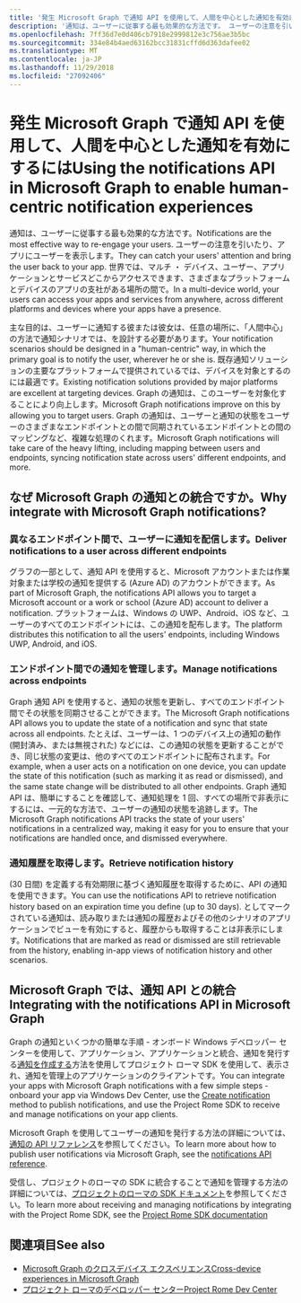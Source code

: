 ```yaml
---
title: '発生 Microsoft Graph で通知 API を使用して、人間を中心とした通知を有効にするには '
description: '通知は、ユーザーに従事する最も効果的な方法です。 ユーザーの注意を引いたり、アプリにユーザーを表示します。 世界では、マルチ ・ デバイス、ユーザー、アプリケーションとサービスどこからアクセスできます、さまざまなプラットフォームとデバイスのアプリの支社がある場所の間で。 '
ms.openlocfilehash: 7ff36d7e0d406cb7918e2999812e3c756ae3b5bc
ms.sourcegitcommit: 334e84b4aed63162bcc31831cffd6d363dafee02
ms.translationtype: MT
ms.contentlocale: ja-JP
ms.lasthandoff: 11/29/2018
ms.locfileid: "27092406"
---
```

# <a name="using-the-notifications-api-in-microsoft-graph-to-enable-human-centric-notification-experiences"></a><span data-ttu-id="0dff6-105">発生 Microsoft Graph で通知 API を使用して、人間を中心とした通知を有効にするには</span><span class="sxs-lookup"><span data-stu-id="0dff6-105">Using the notifications API in Microsoft Graph to enable human-centric notification experiences</span></span> 

<span data-ttu-id="0dff6-106">通知は、ユーザーに従事する最も効果的な方法です。</span><span class="sxs-lookup"><span data-stu-id="0dff6-106">Notifications are the most effective way to re-engage your users.</span></span> <span data-ttu-id="0dff6-107">ユーザーの注意を引いたり、アプリにユーザーを表示します。</span><span class="sxs-lookup"><span data-stu-id="0dff6-107">They can catch your users' attention and bring the user back to your app.</span></span> <span data-ttu-id="0dff6-108">世界では、マルチ ・ デバイス、ユーザー、アプリケーションとサービスどこからアクセスできます、さまざまなプラットフォームとデバイスのアプリの支社がある場所の間で。</span><span class="sxs-lookup"><span data-stu-id="0dff6-108">In a multi-device world, your users can access your apps and services from anywhere, across different platforms and devices where your apps have a presence.</span></span> 

<span data-ttu-id="0dff6-109">主な目的は、ユーザーに通知する彼または彼女は、任意の場所に、「人間中心」の方法で通知シナリオでは、を設計する必要があります。</span><span class="sxs-lookup"><span data-stu-id="0dff6-109">Your notification scenarios should be designed in a "human-centric" way, in which the primary goal is to notify the user, wherever he or she is.</span></span> <span data-ttu-id="0dff6-110">既存通知ソリューションの主要なプラットフォームで提供されているでは、デバイスを対象とするのには最適です。</span><span class="sxs-lookup"><span data-stu-id="0dff6-110">Existing notification solutions provided by major platforms are excellent at targeting devices.</span></span> <span data-ttu-id="0dff6-111">Graph の通知は、このユーザーを対象化することにより向上します。</span><span class="sxs-lookup"><span data-stu-id="0dff6-111">Microsoft Graph notifications  improve on this by allowing you to target users.</span></span> <span data-ttu-id="0dff6-112">Graph の通知は、ユーザーと通知の状態をユーザーのさまざまなエンドポイントとの間で同期されているエンドポイントとの間のマッピングなど、複雑な処理のくれます。</span><span class="sxs-lookup"><span data-stu-id="0dff6-112">Microsoft Graph notifications will take care of the heavy lifting, including mapping between users and endpoints, syncing notification state across users' different endpoints, and more.</span></span> 

## <a name="why-integrate-with-microsoft-graph-notifications"></a><span data-ttu-id="0dff6-113">なぜ Microsoft Graph の通知との統合ですか。</span><span class="sxs-lookup"><span data-stu-id="0dff6-113">Why integrate with Microsoft Graph notifications?</span></span>
### <a name="deliver-notifications-to-a-user-across-different-endpoints"></a><span data-ttu-id="0dff6-114">異なるエンドポイント間で、ユーザーに通知を配信します。</span><span class="sxs-lookup"><span data-stu-id="0dff6-114">Deliver notifications to a user across different endpoints</span></span>
<span data-ttu-id="0dff6-115">グラフの一部として、通知 API を使用すると、Microsoft アカウントまたは作業対象または学校の通知を提供する (Azure AD) のアカウントができます。</span><span class="sxs-lookup"><span data-stu-id="0dff6-115">As part of Microsoft Graph, the notifications API allows you to target a Microsoft account or a work or school (Azure AD) account to deliver a notification.</span></span> <span data-ttu-id="0dff6-116">プラットフォームは、Windows の UWP、Android、iOS など、ユーザーのすべてのエンドポイントには、この通知を配布します。</span><span class="sxs-lookup"><span data-stu-id="0dff6-116">The platform distributes this notification to all the users' endpoints, including Windows UWP, Android, and iOS.</span></span> 

### <a name="manage-notifications-across-endpoints"></a><span data-ttu-id="0dff6-117">エンドポイント間での通知を管理します。</span><span class="sxs-lookup"><span data-stu-id="0dff6-117">Manage notifications across endpoints</span></span>
<span data-ttu-id="0dff6-118">Graph 通知 API を使用すると、通知の状態を更新し、すべてのエンドポイント間でその状態を同期させることができます。</span><span class="sxs-lookup"><span data-stu-id="0dff6-118">The Microsoft Graph notifications API allows you to update the state of a notification and sync that state across all endpoints.</span></span> <span data-ttu-id="0dff6-119">たとえば、ユーザーは、1 つのデバイス上の通知の動作 (開封済み、または無視された) などには、この通知の状態を更新することができ、同じ状態の変更は、他のすべてのエンドポイントに配布されます。</span><span class="sxs-lookup"><span data-stu-id="0dff6-119">For example, when a user acts on a notification on one device, you can update the state of this notification (such as marking it as read or dismissed), and the same state change will be distributed to all other endpoints.</span></span> <span data-ttu-id="0dff6-120">Graph 通知 API は、簡単にすることを確認して、通知処理を 1 回、すべての場所で非表示にするには、一元的な方法で、ユーザーの通知の状態を追跡します。</span><span class="sxs-lookup"><span data-stu-id="0dff6-120">The Microsoft Graph notifications API tracks the state of your users' notifications in a centralized way, making it easy for you to ensure that your notifications are handled once, and dismissed everywhere.</span></span>

### <a name="retrieve-notification-history"></a><span data-ttu-id="0dff6-121">通知履歴を取得します。</span><span class="sxs-lookup"><span data-stu-id="0dff6-121">Retrieve notification history</span></span>
<span data-ttu-id="0dff6-122">(30 日間) を定義する有効期限に基づく通知履歴を取得するために、API の通知を使用できます。</span><span class="sxs-lookup"><span data-stu-id="0dff6-122">You can use the notifications API to retrieve notification history based on an expiration time you define (up to 30 days).</span></span> <span data-ttu-id="0dff6-123">としてマークされている通知は、読み取りまたは通知の履歴およびその他のシナリオのアプリケーションでビューを有効にすると、履歴からも取得することは非表示にします。</span><span class="sxs-lookup"><span data-stu-id="0dff6-123">Notifications that are marked as read or dismissed are still retrievable from the history, enabling in-app views of notification history and other  scenarios.</span></span> 

## <a name="integrating-with-the-notifications-api-in-microsoft-graph"></a><span data-ttu-id="0dff6-124">Microsoft Graph では、通知 API との統合</span><span class="sxs-lookup"><span data-stu-id="0dff6-124">Integrating with the notifications API in Microsoft Graph</span></span>

<span data-ttu-id="0dff6-125">Graph の通知といくつかの簡単な手順 - オンボード Windows デベロッパー センターを使用して、アプリケーション、アプリケーションと統合、通知を発行する[通知を作成する](/graph/api/projectrome-notification-post?view=graph-rest-beta)方法を使用してプロジェクト ローマ SDK を使用して、表示され、通知を管理上のアプリケーションのクライアントです。</span><span class="sxs-lookup"><span data-stu-id="0dff6-125">You can integrate your apps with Microsoft Graph notifications with a few simple steps - onboard your app via Windows Dev Center, use the [Create notification](/graph/api/projectrome-notification-post?view=graph-rest-beta) method to publish notifications, and use the Project Rome SDK to receive and manage notifications on your app clients.</span></span>  

<span data-ttu-id="0dff6-126">Microsoft Graph を使用してユーザーの通知を発行する方法の詳細については、[通知の API リファレンス](/graph/api/resources/notifications-api-overview?view=graph-rest-beta)を参照してください。</span><span class="sxs-lookup"><span data-stu-id="0dff6-126">To learn more about how to publish user notifications via Microsoft Graph, see the [notifications API reference](/graph/api/resources/notifications-api-overview?view=graph-rest-beta).</span></span>
 
<span data-ttu-id="0dff6-127">受信し、プロジェクトのローマの SDK に統合することで通知を管理する方法の詳細については、[プロジェクトのローマの SDK ドキュメント](https://docs.microsoft.com/en-us/windows/project-rome/)を参照してください。</span><span class="sxs-lookup"><span data-stu-id="0dff6-127">To learn more about receiving and managing notifications by integrating with the Project Rome SDK, see the [Project Rome SDK documentation](https://docs.microsoft.com/en-us/windows/project-rome/)</span></span> 

## <a name="see-also"></a><span data-ttu-id="0dff6-128">関連項目</span><span class="sxs-lookup"><span data-stu-id="0dff6-128">See also</span></span>

- [<span data-ttu-id="0dff6-129">Microsoft Graph のクロスデバイス エクスペリエンス</span><span class="sxs-lookup"><span data-stu-id="0dff6-129">Cross-device experiences in Microsoft Graph</span></span>](cross-device-concept-overview.md)
- [<span data-ttu-id="0dff6-130">プロジェクト ローマのデベロッパー センター</span><span class="sxs-lookup"><span data-stu-id="0dff6-130">Project Rome Dev Center</span></span>](https://aka.ms/projectrome)
